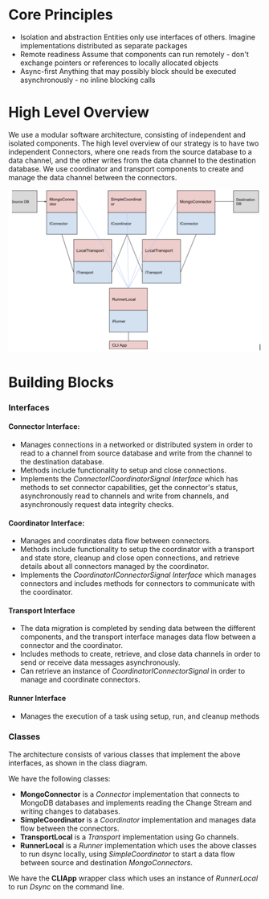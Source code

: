 # Core Principles 

* Isolation and abstraction
Entities only use interfaces of others. Imagine implementations distributed as separate packages
* Remote readiness
Assume that components can run remotely - don't exchange pointers or references to locally allocated objects
* Async-first
Anything that may possibly block should be executed asynchronously - no inline blocking calls

# High Level Overview

We use a modular software architecture, consisting of independent and isolated components. The high level overview of our strategy is to have two independent Connectors, where one reads from the source database to a data channel, and the other writes from the data channel to the destination database. We use coordinator and transport components to create and manage the data channel between the connectors.

![Class Diagram](../diagrams/high_level_class_diagram.png)
# Building Blocks

### Interfaces

#### Connector Interface: 
* Manages connections in a networked or distributed system in order to read to a channel from source database and write from the channel to the destination database.
* Methods include functionality to setup and close connections.
* Implements the *ConnectorICoordinatorSignal Interface* which has methods to set connector capabilities, get the connector's status, asynchronously read to channels and write from channels, and asynchronously request data integrity checks.

#### Coordinator Interface: 
* Manages and coordinates data flow between connectors.
* Methods include functionality to setup the coordinator with a transport and state store, cleanup and close open connections, and retrieve details about all connectors managed by the coordinator. 
* Implements the *CoordinatorIConnectorSignal Interface* which manages connectors and includes methods for connectors to communicate with the coordinator.

#### Transport Interface
* The data migration is completed by sending data between the different components, and the transport interface manages data flow between a connector and the coordinator.
* Includes methods to create, retrieve, and close data channels in order to send or receive data messages asynchronously.
* Can retrieve an instance of *CoordinatorIConnectorSignal* in order to manage and coordinate connectors. 

#### Runner Interface
* Manages the execution of a task using setup, run, and cleanup methods

### Classes
The architecture consists of various classes that implement the above interfaces, as shown in the class diagram. 

We have the following classes:
- **MongoConnector**  is a *Connector* implementation that connects to MongoDB databases and implements reading the Change Stream and writing changes to databases.
- **SimpleCoordinator** is a *Coordinator* implementation and manages data flow between the connectors. 
- **TransportLocal** is a *Transport* implementation using Go channels.
- **RunnerLocal** is a *Runner* implementation which uses the above classes to run dsync locally, using *SimpleCoordinator* to start a data flow between source and destination *MongoConnectors*.

We have the **CLIApp** wrapper class which uses an instance of *RunnerLocal* to run *Dsync* on the command line. 

